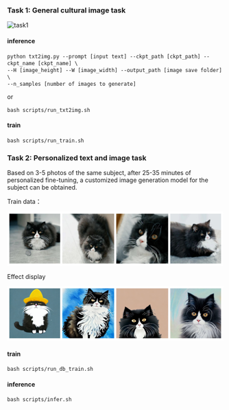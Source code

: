 
### Task 1: General cultural image task

![task1](demo/task1.jpg)


#### inference

```shell
python txt2img.py --prompt [input text] --ckpt_path [ckpt_path] --ckpt_name [ckpt_name] \
--H [image_height] --W [image_width] --output_path [image save folder] \
--n_samples [number of images to generate]
```
or
```shell
bash scripts/run_txt2img.sh
```

#### train

```shell
bash scripts/run_train.sh
```

### Task 2: Personalized text and image task

Based on 3-5 photos of the same subject, after 25-35 minutes of personalized fine-tuning, a customized image generation model for the subject can be obtained.

Train data：

![task2-train-cat](demo/task2-train-cat.jpg)

Effect display

![task-gen-cat](demo/task2-gen-cat.jpg)

#### train


```shell
bash scripts/run_db_train.sh
```

#### inference

```shell
bash scripts/infer.sh
```
